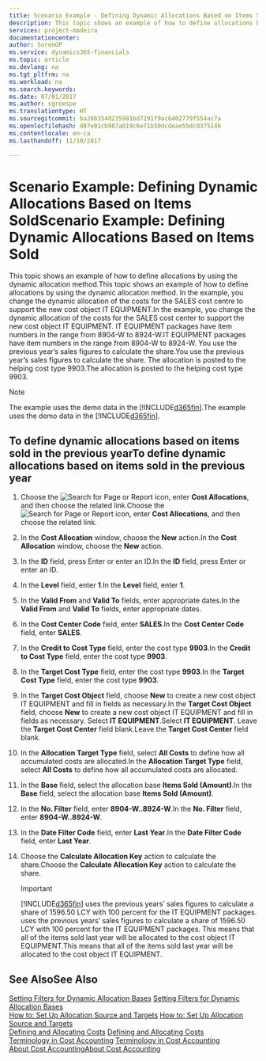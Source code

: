 ```yaml
---
title: Scenario Example - Defining Dynamic Allocations Based on Items Sold | Microsoft Docs
description: This topic shows an example of how to define allocations by using the dynamic allocation method.
services: project-madeira
documentationcenter: 
author: SorenGP
ms.service: dynamics365-financials
ms.topic: article
ms.devlang: na
ms.tgt_pltfrm: na
ms.workload: na
ms.search.keywords: 
ms.date: 07/01/2017
ms.author: sgroespe
ms.translationtype: HT
ms.sourcegitcommit: ba26b354d235981bd7291f9ac6402779f554ac7a
ms.openlocfilehash: d87e01cb987a019c6e71b50dcdeae55dc0375146
ms.contentlocale: en-ca
ms.lasthandoff: 11/10/2017

---
```

# <a name="scenario-example-defining-dynamic-allocations-based-on-items-sold"></a><span data-ttu-id="24ff9-103">Scenario Example: Defining Dynamic Allocations Based on Items Sold</span><span class="sxs-lookup"><span data-stu-id="24ff9-103">Scenario Example: Defining Dynamic Allocations Based on Items Sold</span></span>
<span data-ttu-id="24ff9-104">This topic shows an example of how to define allocations by using the dynamic allocation method.</span><span class="sxs-lookup"><span data-stu-id="24ff9-104">This topic shows an example of how to define allocations by using the dynamic allocation method.</span></span> <span data-ttu-id="24ff9-105">In the example, you change the dynamic allocation of the costs for the SALES cost centre to support the new cost object IT EQUIPMENT.</span><span class="sxs-lookup"><span data-stu-id="24ff9-105">In the example, you change the dynamic allocation of the costs for the SALES cost center to support the new cost object IT EQUIPMENT.</span></span> <span data-ttu-id="24ff9-106">IT EQUIPMENT packages have item numbers in the range from 8904-W to 8924-W.</span><span class="sxs-lookup"><span data-stu-id="24ff9-106">IT EQUIPMENT packages have item numbers in the range from 8904-W to 8924-W.</span></span> <span data-ttu-id="24ff9-107">You use the previous year’s sales figures to calculate the share.</span><span class="sxs-lookup"><span data-stu-id="24ff9-107">You use the previous year’s sales figures to calculate the share.</span></span> <span data-ttu-id="24ff9-108">The allocation is posted to the helping cost type 9903.</span><span class="sxs-lookup"><span data-stu-id="24ff9-108">The allocation is posted to the helping cost type 9903.</span></span>  

> [!NOTE]  
>  <span data-ttu-id="24ff9-109">The example uses the demo data in the [!INCLUDE[d365fin](includes/d365fin_md.md)].</span><span class="sxs-lookup"><span data-stu-id="24ff9-109">The example uses the demo data in the [!INCLUDE[d365fin](includes/d365fin_md.md)].</span></span>  

## <a name="to-define-dynamic-allocations-based-on-items-sold-in-the-previous-year"></a><span data-ttu-id="24ff9-110">To define dynamic allocations based on items sold in the previous year</span><span class="sxs-lookup"><span data-stu-id="24ff9-110">To define dynamic allocations based on items sold in the previous year</span></span>  

1.  <span data-ttu-id="24ff9-111">Choose the ![Search for Page or Report](media/ui-search/search_small.png "Search for Page or Report icon") icon, enter **Cost Allocations**, and then choose the related link.</span><span class="sxs-lookup"><span data-stu-id="24ff9-111">Choose the ![Search for Page or Report](media/ui-search/search_small.png "Search for Page or Report icon") icon, enter **Cost Allocations**, and then choose the related link.</span></span>  
2.  <span data-ttu-id="24ff9-112">In the **Cost Allocation** window, choose the **New** action.</span><span class="sxs-lookup"><span data-stu-id="24ff9-112">In the **Cost Allocation** window, choose the **New** action.</span></span>  
3.  <span data-ttu-id="24ff9-113">In the **ID** field, press Enter or enter an ID.</span><span class="sxs-lookup"><span data-stu-id="24ff9-113">In the **ID** field, press Enter or enter an ID.</span></span>  
4.  <span data-ttu-id="24ff9-114">In the **Level** field, enter **1**.</span><span class="sxs-lookup"><span data-stu-id="24ff9-114">In the **Level** field, enter **1**.</span></span>  
5.  <span data-ttu-id="24ff9-115">In the **Valid From** and **Valid To** fields, enter appropriate dates.</span><span class="sxs-lookup"><span data-stu-id="24ff9-115">In the **Valid From** and **Valid To** fields, enter appropriate dates.</span></span>  
6.  <span data-ttu-id="24ff9-116">In the **Cost Center Code** field, enter **SALES**.</span><span class="sxs-lookup"><span data-stu-id="24ff9-116">In the **Cost Center Code** field, enter **SALES**.</span></span>  
7.  <span data-ttu-id="24ff9-117">In the **Credit to Cost Type** field, enter the cost type **9903**.</span><span class="sxs-lookup"><span data-stu-id="24ff9-117">In the **Credit to Cost Type** field, enter the cost type **9903**.</span></span>  
8.  <span data-ttu-id="24ff9-118">In the **Target Cost Type** field, enter the cost type **9903**.</span><span class="sxs-lookup"><span data-stu-id="24ff9-118">In the **Target Cost Type** field, enter the cost type **9903**.</span></span>  
9. <span data-ttu-id="24ff9-119">In the **Target Cost Object** field, choose **New** to create a new cost object IT EQUIPMENT and fill in fields as necessary.</span><span class="sxs-lookup"><span data-stu-id="24ff9-119">In the **Target Cost Object** field, choose **New** to create a new cost object IT EQUIPMENT and fill in fields as necessary.</span></span> <span data-ttu-id="24ff9-120">Select **IT EQUIPMENT**.</span><span class="sxs-lookup"><span data-stu-id="24ff9-120">Select **IT EQUIPMENT**.</span></span> <span data-ttu-id="24ff9-121">Leave the **Target Cost Center** field blank.</span><span class="sxs-lookup"><span data-stu-id="24ff9-121">Leave the **Target Cost Center** field blank.</span></span>  
10. <span data-ttu-id="24ff9-122">In the **Allocation Target Type** field, select **All Costs** to define how all accumulated costs are allocated.</span><span class="sxs-lookup"><span data-stu-id="24ff9-122">In the **Allocation Target Type** field, select **All Costs** to define how all accumulated costs are allocated.</span></span>  
11. <span data-ttu-id="24ff9-123">In the **Base** field, select the allocation base **Items Sold (Amount)**.</span><span class="sxs-lookup"><span data-stu-id="24ff9-123">In the **Base** field, select the allocation base **Items Sold (Amount)**.</span></span>  
12. <span data-ttu-id="24ff9-124">In the **No. Filter** field, enter **8904-W..8924-W**.</span><span class="sxs-lookup"><span data-stu-id="24ff9-124">In the **No. Filter** field, enter **8904-W..8924-W**.</span></span>  
13. <span data-ttu-id="24ff9-125">In the **Date Filter Code** field, enter **Last Year**.</span><span class="sxs-lookup"><span data-stu-id="24ff9-125">In the **Date Filter Code** field, enter **Last Year**.</span></span>  
14. <span data-ttu-id="24ff9-126">Choose the **Calculate Allocation Key** action to calculate the share.</span><span class="sxs-lookup"><span data-stu-id="24ff9-126">Choose the **Calculate Allocation Key** action to calculate the share.</span></span>  

    > [!IMPORTANT]  
    >  [!INCLUDE[d365fin](includes/d365fin_md.md)]<span data-ttu-id="24ff9-127"> uses the previous years’ sales figures to calculate a share of 1596.50 LCY with 100 percent for the IT EQUIPMENT packages.</span><span class="sxs-lookup"><span data-stu-id="24ff9-127"> uses the previous years’ sales figures to calculate a share of 1596.50 LCY with 100 percent for the IT EQUIPMENT packages.</span></span> <span data-ttu-id="24ff9-128">This means that all of the items sold last year will be allocated to the cost object IT EQUIPMENT.</span><span class="sxs-lookup"><span data-stu-id="24ff9-128">This means that all of the items sold last year will be allocated to the cost object IT EQUIPMENT.</span></span>  

## <a name="see-also"></a><span data-ttu-id="24ff9-129">See Also</span><span class="sxs-lookup"><span data-stu-id="24ff9-129">See Also</span></span>  
 <span data-ttu-id="24ff9-130">[Setting Filters for Dynamic Allocation Bases](finance-setting-filters-for-dynamic-allocation-bases.md) </span><span class="sxs-lookup"><span data-stu-id="24ff9-130">[Setting Filters for Dynamic Allocation Bases](finance-setting-filters-for-dynamic-allocation-bases.md) </span></span>  
 <span data-ttu-id="24ff9-131">[How to: Set Up Allocation Source and Targets](finance-how-to-set-up-allocation-source-and-targets.md) </span><span class="sxs-lookup"><span data-stu-id="24ff9-131">[How to: Set Up Allocation Source and Targets](finance-how-to-set-up-allocation-source-and-targets.md) </span></span>  
 <span data-ttu-id="24ff9-132">[Defining and Allocating Costs](finance-define-and-allocate-costs.md) </span><span class="sxs-lookup"><span data-stu-id="24ff9-132">[Defining and Allocating Costs](finance-define-and-allocate-costs.md) </span></span>  
 <span data-ttu-id="24ff9-133">[Terminology in Cost Accounting](finance-terminology-in-cost-accounting.md) </span><span class="sxs-lookup"><span data-stu-id="24ff9-133">[Terminology in Cost Accounting](finance-terminology-in-cost-accounting.md) </span></span>  
 [<span data-ttu-id="24ff9-134">About Cost Accounting</span><span class="sxs-lookup"><span data-stu-id="24ff9-134">About Cost Accounting</span></span>](finance-about-cost-accounting.md)

